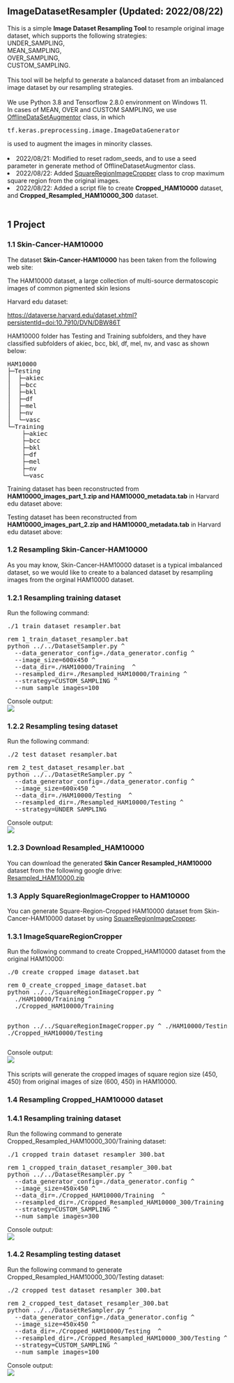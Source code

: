 <h2>
ImageDatasetResampler (Updated: 2022/08/22)
</h2>
This is a simple <b>Image Dataset Resampling Tool</b> to resample original
image dataset, which supports the following strategies:<br>
UNDER_SAMPLING,<br>
MEAN_SAMPLING,<br> 
OVER_SAMPLING,<br> 
CUSTOM_SAMPLING.<br>
<br>
This tool will be helpful to generate a balanced dataset from an imbalanced image dataset by our resampling strategies.<br><br> 
We use Python 3.8 and Tensorflow 2.8.0 environment on Windows 11.
<br>
In cases of MEAN, OVER and CUSTOM SAMPLING, we use <a href="./OfflineDataSetAugmentor.py">OfflineDataSetAugmentor</a> class, in which
<pre>
tf.keras.preprocessing.image.ImageDataGenerator
</pre>
is used to augment the images in minority classes.<br>
<br>
<li>
2022/08/21: Modified to reset radom_seeds, and to use a seed parameter 
 in generate method of OfflineDatasetAugmentor class.
</li>
<li>
2022/08/22: Added <a href="./SquareRegionImageCropper.py">SquareRegionImageCropper</a> class to crop maximum square region from the original images.
</li>
<li>
2022/08/22: Added a script file to create <b>Cropped_HAM10000</b> dataset, and <b>Cropped_Resampled_HAM10000_300</b> dataset.
</li>

<br>
<h2>
1 Project 
</h2>
<h3>
1.1 Skin-Cancer-HAM10000
</h3>
The dataset <b>Skin-Cancer-HAM10000</b> has been taken from the following web site:

The HAM10000 dataset, a large collection of multi-source dermatoscopic images of common pigmented skin lesions

Harvard edu dataset:

 https://dataverse.harvard.edu/dataset.xhtml?persistentId=doi:10.7910/DVN/DBW86T


HAM10000 folder has Testing and Training subfolders, and they have classified subfolders
of akiec, bcc, bkl, df, mel, nv, and vasc as shown below:

<pre>
HAM10000
├─Testing
│  ├─akiec
│  ├─bcc
│  ├─bkl
│  ├─df
│  ├─mel
│  ├─nv
│  └─vasc
└─Training
    ├─akiec
    ├─bcc
    ├─bkl
    ├─df
    ├─mel
    ├─nv
    └─vasc
</pre>
Training dataset has been reconstructed from <br>
  <b>HAM10000_images_part_1.zip and HAM10000_metadata.tab</b> in Harvard edu dataset above:
<br>

Testing dataset has been reconstructed from <br>
  <b>HAM10000_images_part_2.zip and HAM10000_metadata.tab</b> in Harvard edu dataset above:
<br>

<h3>
1.2 Resampling Skin-Cancer-HAM10000
</h3>
As you may know, Skin-Cancer-HAM10000 dataset is a typical imbalanced dataset, so we would like to create to a balanced dataset
by resampling images from the orginal HAM10000 dataset.
<br>
<h3>
1.2.1 Resampling training dataset
</h3>
Run the following command:<br>
<pre>
./1_train_dataset_resampler.bat
</pre>
<pre>
rem 1_train_dataset_resampler.bat
python ../../DatasetSampler.py ^
  --data_generator_config=./data_generator.config ^
  --image_size=600x450 ^
  --data_dir=./HAM10000/Training  ^
  --resampled_dir=./Resampled_HAM10000/Training ^
  --strategy=CUSTOM_SAMPLING ^
  --num_sample_images=100
</pre>
Console output:<br>
<img src="./asset/train_dataset_resampling.png"  with="720" height="auto">
<br>
<h3>
1.2.2 Resampling tesing dataset
</h3>
Run the following command:<br>
<pre>
./2_test_dataset_resampler.bat
</pre>
<pre>
rem 2_test_dataset_resampler.bat
python ../../DatasetReSampler.py ^
  --data_generator_config=./data_generator.config ^
  --image_size=600x450 ^
  --data_dir=./HAM10000/Testing  ^
  --resampled_dir=./Resampled_HAM10000/Testing ^
  --strategy=UNDER_SAMPLING 
</pre>
Console output:<br>
<img src="./asset/test_dataset_resampling.png" with="720" height="auto">


<h3>
1.2.3 Download Resampled_HAM10000
</h3>
You can download the generated <b>Skin Cancer Resampled_HAM10000</b> dataset from the following google drive:<br>
 <a href="https://drive.google.com/file/d/1OqRiuFArflpw-8Anm2UV4EdyfS77ANTA/view?usp=sharing">Resampled_HAM10000.zip</a>

<!--
  -->
<h3>
1.3 Apply SquareRegionImageCropper to HAM10000
</h3>
You can generate Square-Region-Cropped HAM10000 dataset from Skin-Cancer-HAM10000 dataset by using
<a href="./SquareRegionImageCropper.py">SquareRegionImageCropper</a>.
<br>
<h3>
1.3.1 ImageSquareRegionCropper
</h3>
Run the following command to create Cropped_HAM10000 dataset from the original HAM10000:<br>
<pre>
./0_create_cropped_image_dataset.bat
</pre>
<pre>
rem 0_create_cropped_image_dataset.bat
python ../../SquareRegionImageCropper.py ^
  ./HAM10000/Training ^
  ./Cropped_HAM10000/Training
  
python ../../SquareRegionImageCropper.py ^
  ./HAM10000/Testing ^
  ./Cropped_HAM10000/Testing</pre>
Console output:<br>
<img src="./asset/create_cropped_image_dataset.png" with="720" height="auto">
<br>
<br>
This scripts will generate the cropped images of square region size (450, 450) from original images of size (600, 450) in HAM10000.
<br>

<h3>
1.4 Resampling Cropped_HAM10000 dataset
</h3>

<h3>1.4.1 Resampling training dataset
</h3>
Run the following command to generate Cropped_Resampled_HAM10000_300/Training dataset:<br>
<pre>
./1_cropped_train_dataset_resampler_300.bat
</pre>
<pre>
rem 1_cropped_train_dataset_resampler_300.bat
python ../../DatasetResampler.py ^
  --data_generator_config=./data_generator.config ^
  --image_size=450x450 ^
  --data_dir=./Cropped_HAM10000/Training  ^
  --resampled_dir=./Cropped_Resampled_HAM10000_300/Training ^
  --strategy=CUSTOM_SAMPLING ^
  --num_sample_images=300
</pre>
Console output:<br>
<img src="./asset/cropped_train_dataset_resampler_300.png" with="720" height="auto">


<h3>1.4.2 Resampling testing dataset
</h3>
Run the following command to generate Cropped_Resampled_HAM10000_300/Testing dataset:<br>
<pre>
./2_cropped_test_dataset_resampler_300.bat
</pre>
<pre>
rem 2_cropped_test_dataset_resampler_300.bat
python ../../DatasetReSampler.py ^
  --data_generator_config=./data_generator.config ^
  --image_size=450x450 ^
  --data_dir=./Cropped_HAM10000/Testing  ^
  --resampled_dir=./Cropped_Resampled_HAM10000_300/Testing ^
  --strategy=CUSTOM_SAMPLING ^
  --num_sample_images=100
</pre>
Console output:<br>
<img src="./asset/cropped_test_dataset_resampler_300.png" with="720" height="auto">




